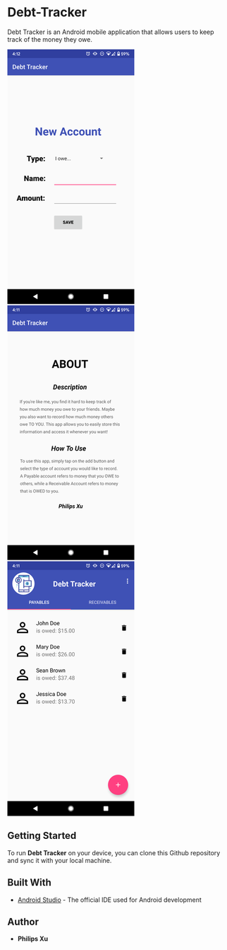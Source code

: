 # Debt-Tracker
Debt Tracker is an Android mobile application that allows users to keep track of the money they owe.

![image](https://github.com/Puepis/Debt-Tracker/blob/master/new_account_page.png)
![image](https://github.com/Puepis/Debt-Tracker/blob/master/about_section.png)
![image](https://github.com/Puepis/Debt-Tracker/blob/master/account_page.png)

## Getting Started
To run **Debt Tracker** on your device, you can clone this Github repository and sync it with your local machine. 


## Built With

* [Android Studio](https://developer.android.com/studio) - The official IDE used for Android development

## Author

* **Philips Xu**
